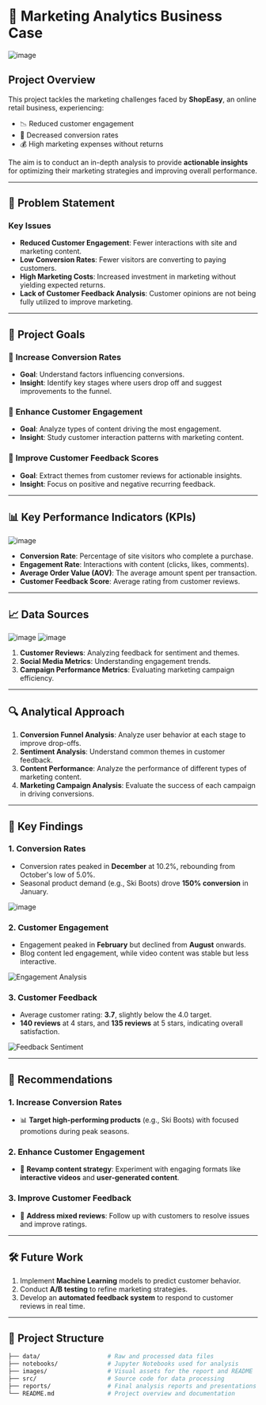 # 🛒 Marketing Analytics Business Case

![image](https://github.com/user-attachments/assets/3439cc75-e7e8-4675-875c-ae1620788e6b)


## Project Overview

This project tackles the marketing challenges faced by **ShopEasy**, an online retail business, experiencing:
- 📉 Reduced customer engagement
- 🔻 Decreased conversion rates
- 💰 High marketing expenses without returns

The aim is to conduct an in-depth analysis to provide **actionable insights** for optimizing their marketing strategies and improving overall performance.

---

## 🚩 Problem Statement

### Key Issues
- **Reduced Customer Engagement**: Fewer interactions with site and marketing content.
- **Low Conversion Rates**: Fewer visitors are converting to paying customers.
- **High Marketing Costs**: Increased investment in marketing without yielding expected returns.
- **Lack of Customer Feedback Analysis**: Customer opinions are not being fully utilized to improve marketing.

---

## 🎯 Project Goals

### 🧠 **Increase Conversion Rates**
- **Goal**: Understand factors influencing conversions.
- **Insight**: Identify key stages where users drop off and suggest improvements to the funnel.

### 🎥 **Enhance Customer Engagement**
- **Goal**: Analyze types of content driving the most engagement.
- **Insight**: Study customer interaction patterns with marketing content.

### 💬 **Improve Customer Feedback Scores**
- **Goal**: Extract themes from customer reviews for actionable insights.
- **Insight**: Focus on positive and negative recurring feedback.

---

## 📊 Key Performance Indicators (KPIs)

![image](https://github.com/user-attachments/assets/8f66da01-b3df-4847-8994-e7f6fd3987ec)


- **Conversion Rate**: Percentage of site visitors who complete a purchase.
- **Engagement Rate**: Interactions with content (clicks, likes, comments).
- **Average Order Value (AOV)**: The average amount spent per transaction.
- **Customer Feedback Score**: Average rating from customer reviews.

---

## 📈 Data Sources

![image](https://github.com/user-attachments/assets/029503ac-b911-4635-9251-438b39d04bb2) ![image](https://github.com/user-attachments/assets/632d5154-2e7a-489d-abaa-30434f86e673)





1. **Customer Reviews**: Analyzing feedback for sentiment and themes.
2. **Social Media Metrics**: Understanding engagement trends.
3. **Campaign Performance Metrics**: Evaluating marketing campaign efficiency.

---

## 🔍 Analytical Approach

1. **Conversion Funnel Analysis**: Analyze user behavior at each stage to improve drop-offs.
2. **Sentiment Analysis**: Understand common themes in customer feedback.
3. **Content Performance**: Analyze the performance of different types of marketing content.
4. **Marketing Campaign Analysis**: Evaluate the success of each campaign in driving conversions.

---

## 📑 Key Findings

### 1. **Conversion Rates**
   - Conversion rates peaked in **December** at 10.2%, rebounding from October's low of 5.0%.
   - Seasonal product demand (e.g., Ski Boots) drove **150% conversion** in January.

  ![image](https://github.com/user-attachments/assets/12825205-b1ef-42b0-9df0-1916c255a9b8)


### 2. **Customer Engagement**
   - Engagement peaked in **February** but declined from **August** onwards.
   - Blog content led engagement, while video content was stable but less interactive.

   ![Engagement Analysis](path_to_image/engagement_analysis.png)

### 3. **Customer Feedback**
   - Average customer rating: **3.7**, slightly below the 4.0 target.
   - **140 reviews** at 4 stars, and **135 reviews** at 5 stars, indicating overall satisfaction.

   ![Feedback Sentiment](path_to_image/feedback_sentiment.png)

---

## 📝 Recommendations

### 1. **Increase Conversion Rates**
   - 📊 **Target high-performing products** (e.g., Ski Boots) with focused promotions during peak seasons.
   
### 2. **Enhance Customer Engagement**
   - 🔄 **Revamp content strategy**: Experiment with engaging formats like **interactive videos** and **user-generated content**.

### 3. **Improve Customer Feedback**
   - 📧 **Address mixed reviews**: Follow up with customers to resolve issues and improve ratings.

---

## 🛠️ Future Work

1. Implement **Machine Learning** models to predict customer behavior.
2. Conduct **A/B testing** to refine marketing strategies.
3. Develop an **automated feedback system** to respond to customer reviews in real time.

---

## 📂 Project Structure

```bash
├── data/                   # Raw and processed data files
├── notebooks/              # Jupyter Notebooks used for analysis
├── images/                 # Visual assets for the report and README
├── src/                    # Source code for data processing
├── reports/                # Final analysis reports and presentations
└── README.md               # Project overview and documentation
